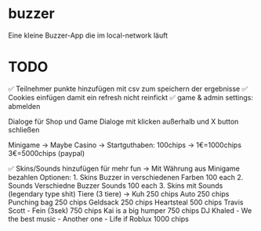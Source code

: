 # buzzer
Eine kleine Buzzer-App die im local-network läuft


# TODO
✅ Teilnehmer punkte hinzufügen mit csv zum speichern der ergebnisse
✅ Cookies einfügen damit ein refresh nicht reinfickt
✅ game & admin settings: abmelden


Dialoge für Shop und Game
Dialoge mit klicken außerhalb und X button schließen

Minigame -> Maybe Casino -> Startguthaben: 100chips -> 1€=1000chips 3€=5000chips (paypal)

✅ Skins/Sounds hinzufügen für mehr fun -> Mit Währung aus Minigame bezahlen
    Optionen:
    1. Skins
        Buzzer in verschiedenen Farben                                          100 each
    2. Sounds
        Verschiedne Buzzer Sounds                                               100 each
    3. Skins mit Sounds (legendary type shit)
        Tiere (3 tiere) -> Kuh                                                  250 chips
        Auto                                                                    250 chips
        Punching bag                                                            250 chips
        Geldsack                                                                250 chips
        Heartsteal                                                              500 chips
        Travis Scott - Fein (3sek)                                              750 chips
        Kai is a big humper                                                     750 chips
        DJ Khaled - We the best music - Another one - Life if Roblux            1000 chips